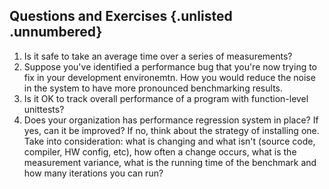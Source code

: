 ## Questions and Exercises {.unlisted .unnumbered}

1. Is it safe to take an average time over a series of measurements?
2. Suppose you've identified a performance bug that you're now trying to fix in your development environemtn. How you would reduce the noise in the system to have more pronounced benchmarking results.
3. Is it OK to track overall performance of a program with function-level unittests?
4. Does your organization has performance regression system in place? If yes, can it be improved? If no, think about the strategy of installing one. Take into consideration: what is changing and what isn't (source code, compiler, HW config, etc), how often a change occurs, what is the measurement variance, what is the running time of the benchmark and how many iterations you can run?
